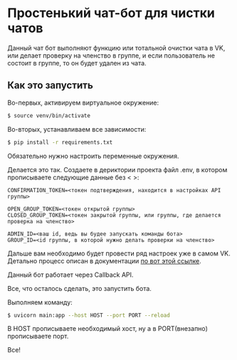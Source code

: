 # Простенький чат-бот для чистки чатов
Данный чат бот выполняют функцию или тотальной очистки чата в VK, или делает проверку на членство в группе, и если
пользователь не состоит в группе, то он будет удален из чата.

## Как это запустить
Во-первых, активируем виртуальное окружение:
```bash
$ source venv/bin/activate
```

Во-вторых, устанавливаем все зависимости:
```bash
$ pip install -r requirements.txt
```

Обязательно нужно настроить переменные окружения.

Делается это так. Создаете в дериктории проекта файл .env, в котором прописываете следующие данные без < >:
```
CONFIRMATION_TOKEN=<токен подтверждения, находится в настройках API группы>

OPEN_GROUP_TOKEN=<токен открытой группы>
CLOSED_GROUP_TOKEN=<токен закрытой группы, или группы, где делается проверка на членство>

ADMIN_ID=<ваш id, ведь вы будее запускать команды бота>
GROUP_ID=<id группы, в которой нужно делать проверки на членство>
```
Дальше вам необходимо будет провести ряд настроек уже в самом VK.
Детально процесс описан в документации [по вот этой ссылке](https://dev.vk.com/api/bots/getting-started#%D0%A1%D0%BE%D0%BE%D0%B1%D1%89%D0%B5%D1%81%D1%82%D0%B2%D0%BE).

Данный бот работает через Callback API.

Все, что осталось сделать, это запустить бота.

Выполняем команду:
```bash
$ uvicorn main:app --host HOST --port PORT --reload
```

В HOST прописываете необходимый хост, ну а в PORT(внезапно) прописываете порт.

Все!